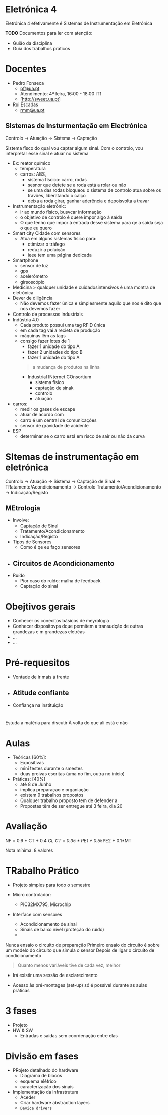 # Eletrónica 4 

Eletrónica 4  efetivamente é Sistemas de Instrumentação em Eletrónica

__TODO__ Documentos para ler com atenção:

- Guião da disciplina
- Guia dos trabalhos práticos


# Docentes
- Pedro Fonseca
	- pf@ua.pt
	- Atendimento: 4ª feira, 16:00 - 18:00 IT1
	- [http://sweet.ua.pt]
- Rui Escadas
	- rmm@ua.pt
	

## SIstemas de Insturmentação em Electrónica
Controlo -> Atuação -> Sistema -> Captação

Sistema físco do qual vou captar algum sinal.
Com o controlo, vou interpretar esse sinal e atuar no sistema
- Ex: reator químico
	- 	temperatura
	- 	carros: ABS, 
		- 	sistema físcico: carro, rodas
		- 	sesnor que detete se a roda está a rolar ou não
		- 	se uma das rodas bloqueou o sistema de controlo atua sobre os travões, liberatando o calço
		- 	deixa a roda girar, ganhar aderência e depoisvolta a travar
- Instrumentação eletrónic:
	- 	ir ao mundo físico, busvcar informação
	- 	o objetivo de controlo é quere impor algo à saída
	- 	O que tenho que impor à entrada desse sistema para qe a saída seja o que eu quero
- Smart city
	 Cidade com sensores
	 - Atua em alguns sistemas físico para:
		 - otimizar o tráfego
		 - reduzir a poluição
		 - ieee tem uma página dedicada
- Smartphone
	 - sensor de luz
	 - gps
	 - acelerómetro
	 - girsoscópio
- Medicina
	  > qualquer unidade e cuidadosintensivos é uma montra de eletrónica
- Dever de diligência
	- Não devemos fazer única e simplesmente aquilo que nos é dito que nos devemos fazer
- Controlo de processos industriais
- Indústria 4.0
	- Cada produto possui uma tag RFID única
	- em cada tag vai a recieta de produção
	- máquinas lêm as tags
	- consigo fazer lotes de 1
		- fazer 1 unidade do tipo A
		- fazer 2 unidades do tipo B
		- fazer 1 unidade do tipo A
		> a mudança de produtos na linha
		- Industrial INternet COnsortium
			- sistema físico
			- captação de sinak
			- controlo
			- atuação
- carros:
	- medir os gases de escape
	- atuar de acordo com
	- carro é um central de comunicações
	- sensor de gravidade de acidente
- ESP
	- determinar se o carro está em risco de sair ou não da curva


# SItemas de instrumentação em eletrónica
Controlo -> Atuação -> Sistema -> Captação de Sinal -> TRatamento/Acondicionamento -> Controlo
Tratamento/Acondicionamento -> Indicação/Registo

## MEtrologia
- Involve:
	- Captação de Sinal
	- Tratamento/Acondicionamento
	- Indicação/Registo
- Tipos de Sensores
	- Como é qe eu faço sensores
- Circuitos de Acondicionamento
	- 
- Ruído
	- Pior caso do ruído: malha de feedback
	- Captação do sinal


# Obejtivos gerais
- Conhecer os conecitos básicos de meyrologia
- Conhecer dispositovps dque permitem a transudção de outras grandezas e m grandezas eletrćas
- ...
- ...


# Pré-requesitos
- Vontade de ir mais á frente
- Atitude confiante
	- 
- Confiança na instituição


# 
Estuda a matéria para discutir À volta do que ali está e não 

# Aulas
- Teóricas [60%]: 
	- Expositivas
	- mini testes durante o smestes
	- duas proivas escritas (uma no fim, outra no início)
- Práticas: [40%]
	- até 8 de Junho
	- implica preparaçao e organiação
	- existem 9 trabalhos propostos
	- Qualquer trabalho proposto tem de defender a 
	- Propostas têm de ser entregue até 3 feira, dia 20


# Avaliação
NF = 0.6 * CT + 0.4 *CL
CT = 0.35 * PE1 + 0.55*PE2 + 0.1*MT

Nota mínima: 8 valores


# TRabalho Prático
- Projeto simples para todo o semestre


- Micro controlador:
	- PIC32MX795, Microchip
- Interface com sensores
	- Acondicionamento de sinal
	- Sinais de baixo nível (proteção do ruído)
	-

Nunca ensaio o circuito de preparação 
Primeiro ensaio do circuito é sobre um modelo do circuito que simula o sensor
Depois de ligar o circuito de condicionamento
> Quanto menos variáveis tive de cada vez, melhor

- Irá existir uma sessão de esclarecimento


- Acesso às pré-montages (set-up) só é possível durante as aulas práticas


# 3 fases
- Projeto
- HW & SW
	- Entradas e saídas sem coordenação entre elas


# Divisão em fases
- PRojeto detalhado do hardware
	- Diagrama de blocos
	- esquema elétrico
	- caracterização dos sinais
- Implementação da Infrastrutura
	- Aceder
	- Criar hardware abstraction layers
	- `Device drivers`



